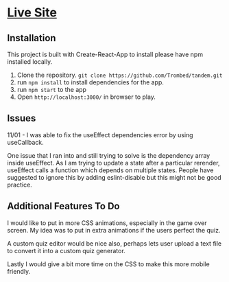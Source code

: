 # [Live Site](https://eric-tandem-quiz.herokuapp.com/)

## Installation
This project is built with Create-React-App to install please have npm installed locally.

1. Clone the repository. ```git clone https://github.com/Trombed/tandem.git```
2. run ```npm install``` to install dependencies for the app.
3. run ```npm start``` to the app
4. Open ```http://localhost:3000/``` in browser to play.


## Issues
11/01 - I was able to fix the useEffect dependencies error by using useCallback.

One issue that I ran into and still trying to solve is the dependency array inside useEffect. As I am trying to update a state after a particular rerender, useEffect calls a function which depends on multiple states.  People have suggested to ignore this by adding eslint-disable but this might not be good practice. 

## Additional Features To Do
I would like to put in more CSS animations, especially in the game over screen. My idea was to put in extra animations if the users perfect the quiz. 

A custom quiz editor would be nice also, perhaps lets user upload a text file to convert it into a custom quiz generator.

Lastly I would give a bit more time on the CSS to make this more mobile friendly.

